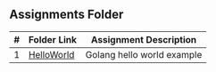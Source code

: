 ##  Assignments Folder
| # | Folder Link                                                                         | Assignment Description                    |
|:-:|-------------------------------------------------------------------------------------|-------------------------------------------|
| 1 | [HelloWorld](./HelloWorld/)   | Golang hello world example                          |

